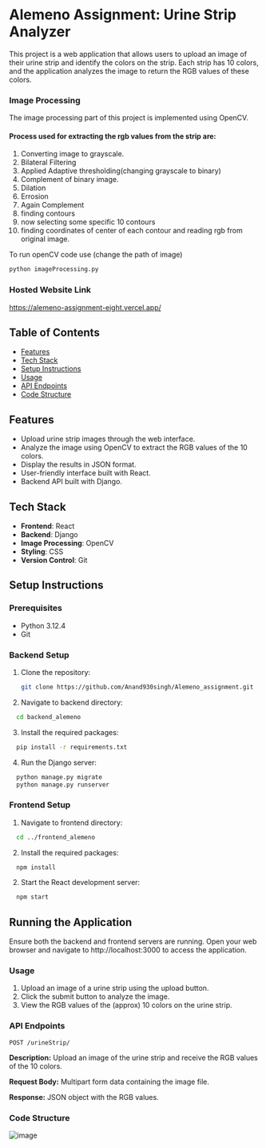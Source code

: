 
# Alemeno Assignment: Urine Strip Analyzer

This project is a web application that allows users to upload an image of their urine strip and identify the colors on the strip. Each strip has 10 colors, and the application analyzes the image to return the RGB values of these colors.


### Image Processing
The image processing part of this project is implemented using OpenCV.
#### Process used for extracting the rgb values from the strip are:
1. Converting image to grayscale.
2. Bilateral Filtering
3. Applied Adaptive thresholding(changing grayscale to binary)
4. Complement of binary image.
5. Dilation
6. Errosion
7. Again Complement
8. finding contours
9. now selecting some specific 10 contours
10. finding coordinates of center of each contour and reading rgb from original image.

To run openCV code use (change the path of image)
```bash
python imageProcessing.py
```


### Hosted Website Link
https://alemeno-assignment-eight.vercel.app/



## Table of Contents

- [Features](#features)
- [Tech Stack](#tech-stack)
- [Setup Instructions](#setup-instructions)
- [Usage](#usage)
- [API Endpoints](#api-endpoints)
- [Code Structure](#code-structure)



## Features

- Upload urine strip images through the web interface.
- Analyze the image using OpenCV to extract the RGB values of the 10 colors.
- Display the results in JSON format.
- User-friendly interface built with React.
- Backend API built with Django.



## Tech Stack

- **Frontend**: React
- **Backend**: Django
- **Image Processing**: OpenCV
- **Styling**: CSS
- **Version Control**: Git



## Setup Instructions


### Prerequisites

- Python 3.12.4
- Git


### Backend Setup

1. Clone the repository:
   ```bash
   git clone https://github.com/Anand930singh/Alemeno_assignment.git
   ```

2. Navigate to backend directory:
  ```bash
    cd backend_alemeno
  ```

3. Install the required packages:
  ```bash
    pip install -r requirements.txt
  ```

4. Run the Django server:
  ```bash
    python manage.py migrate
    python manage.py runserver
  ```



### Frontend Setup

1. Navigate to frontend directory:
  ```bash
    cd ../frontend_alemeno
  ```

2. Install the required packages:
  ```bash
    npm install
  ```

2. Start the React development server:
  ```bash
    npm start
  ```

## Running the Application
Ensure both the backend and frontend servers are running.
Open your web browser and navigate to http://localhost:3000 to access the application.

### Usage
1. Upload an image of a urine strip using the upload button.
2. Click the submit button to analyze the image.
3. View the RGB values of the (approx) 10 colors on the urine strip.

### API Endpoints
`POST /urineStrip/`

**Description:** Upload an image of the urine strip and receive the RGB values of the 10 colors.

**Request Body:** Multipart form data containing the image file.

**Response:** JSON object with the RGB values.

### Code Structure
![image](https://github.com/Anand930singh/Alemeno_assignment/assets/99159646/3609bc02-cc01-4a3b-a1a1-d00b04e27048)

